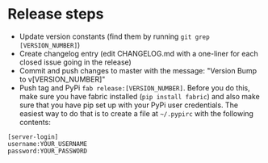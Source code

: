 # Release steps

* Update version constants (find them by running `git grep [VERSION_NUMBER]`)
* Create changelog entry (edit CHANGELOG.md with a one-liner for each closed issue going in the release)
* Commit and push changes to master with the message: "Version Bump to v[VERSION_NUMBER]"
* Push tag and PyPi `fab release:[VERSION_NUMBER]`. Before you do this, make sure you have fabric installed (`pip install fabric`) and also make sure that you have pip set up with your PyPi user credentials. The easiest way to do that is to create a file at `~/.pypirc` with the following contents:

 ```
[server-login]
username:YOUR_USERNAME
password:YOUR_PASSWORD
 ```
